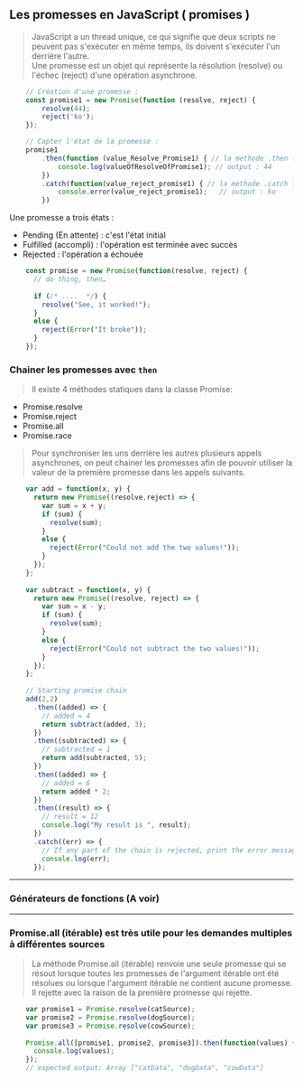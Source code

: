 Les promesses en JavaScript ( promises )
-

> JavaScript a un thread unique, ce qui signifie que deux scripts ne peuvent pas s'exécuter en même temps, 
> ils doivent s'exécuter l'un derrière l'autre.   
> Une promesse est un objet qui représente la résolution (resolve) ou l'échec (reject) d'une opération asynchrone.

````javascript
    // Création d'une promesse : 
    const promise1 = new Promise(function (resolve, reject) {
        resolve(44);
        reject('ko');  
    });

    // Capter l'état de la promesse :
    promise1
        .then(function (value_Resolve_Promise1) { // la methode .then fait référence à resolve
            console.log(valueOfResolveOfPromise1); // output : 44
        })
        .catch(function(value_reject_promise1) { // la methode .catch fait référence à reject
            console.error(value_reject_promise1);   // output : ko
        })    


````
Une promesse a trois états :
- Pending (En attente) : c'est l'état initial
- Fulfilled (accompli) : l'opération est terminée avec succès
- Rejected             : l'opération a échouée

````javascript
    const promise = new Promise(function(resolve, reject) {
      // do thing, then…
    
      if (/* ....  */) {
        resolve("See, it worked!");
      }
      else {
        reject(Error("It broke"));
      }
    });
````

### Chainer les promesses avec ```then```
> Il existe 4 méthodes statiques dans la classe Promise:

- Promise.resolve
- Promise.reject
- Promise.all
- Promise.race


> Pour synchroniser les uns derrière les autres plusieurs appels asynchrones, on peut chainer les promesses
> afin de pouvoir utiliser la valeur de la première promesse dans les appels suivants. 

````javascript
    var add = function(x, y) {
      return new Promise((resolve,reject) => {
        var sum = x + y;
        if (sum) {
          resolve(sum);
        }
        else {
          reject(Error("Could not add the two values!"));
        }
      });
    };
    
    var subtract = function(x, y) {
      return new Promise((resolve, reject) => {
        var sum = x - y;
        if (sum) {
          resolve(sum);
        }
        else {
          reject(Error("Could not subtract the two values!"));
        }
      });
    };
    
    // Starting promise chain
    add(2,2)
      .then((added) => {
        // added = 4
        return subtract(added, 3);
      })
      .then((subtracted) => {
        // subtracted = 1
        return add(subtracted, 5);
      })
      .then((added) => {
        // added = 6
        return added * 2;    
      })
      .then((result) => {
        // result = 12
        console.log("My result is ", result);
      })
      .catch((err) => {
        // If any part of the chain is rejected, print the error message.
        console.log(err);
      });
````

---
### Générateurs de fonctions (A voir)
---

### Promise.all (itérable) est très utile pour les demandes multiples à différentes sources
> La méthode Promise.all (itérable) renvoie une seule promesse qui se résout lorsque toutes les promesses de l'argument itérable ont été résolues ou lorsque l'argument itérable ne contient aucune promesse. Il rejette avec la raison de la première promesse qui rejette.

````javascript
    var promise1 = Promise.resolve(catSource);
    var promise2 = Promise.resolve(dogSource);
    var promise3 = Promise.resolve(cowSource);
    
    Promise.all([promise1, promise2, promise3]).then(function(values) {
      console.log(values);
    });
    // expected output: Array ["catData", "dogData", "cowData"]

````